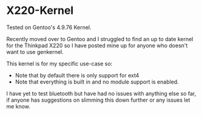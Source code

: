 # X220-Kernel

Tested on Gentoo's 4.9.76 Kernel.

Recently moved over to Gentoo and I struggled to find an up to date kernel for the Thinkpad X220 so I have posted mine up for anyone who doesn't want to use genkernel.

This kernel is for my specific use-case so:
- Note that by default there is only support for ext4
- Note that everything is built in and no module support is enabled.

I have yet to test bluetooth but have had no issues with anything else so far, if anyone has suggestions on slimming this down further or any issues let me know. 
